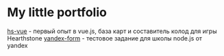 # My little portfolio

[hs-vue](https://deadrime.github.io/hs-vue/) - первый опыт в vue.js, база карт и составитель колод для игры Hearthstone
[yandex-form](https://deadrime.github.io/yandex-form) - тестовое задание для школы node.js от yandex

